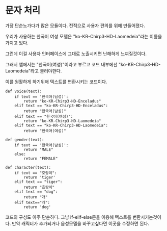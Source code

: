 문자 처리
=========

가장 단순노가다가 많은 모듈이다. 전적으로 사용자 편의를 위해 만들어졌다.

우리가 사용하는 한국어 여성 모델은 "ko-KR-Chirp3-HD-Laomedeia"라는 이름을 가지고 있다.

그런데 이걸 사용자 인터페이스에 그대로 노출시키면 난해하게 느껴질것이다.

그래서 앱에서는 "한국어(여성)"이라고 부르고 코드 내부에선 "ko-KR-Chirp3-HD-Laomedeia"라고 불러야한다.

이를 원활하게 하기위해 텍스트를 변환시키는 코드이다.

    def voice(text):
        if text == '한국어(남성)':
            return "ko-KR-Chirp3-HD-Enceladus"
        elif text == "ko-KR-Chirp3-HD-Enceladus":
            return "한국어(남성)"
        elif text == "한국어(여성)":
            return "ko-KR-Chirp3-HD-Laomedeia"
        elif text == "ko-KR-Chirp3-HD-Laomedeia":
            return "한국어(여성)"
        
    def gender(text):
        if text == '한국어(남성)':
            return "MALE"
        else:
            return "FEMALE"
        
    def character(text):
        if text == "호랑이":
            return 'tiger'
        elif text == "tiger":
            return "호랑이"
        elif text == "dog":
            return "개"
        elif text=="개":
            return 'dog'

코드의 구성도 아주 단순하다. 그냥 if-elif-else문을 이용해 텍스트를 변환시키는것이다. 만약 캐릭터가 추가되거나 음성모델을 바꾸고싶다면 이곳을 수정하면 된다.
